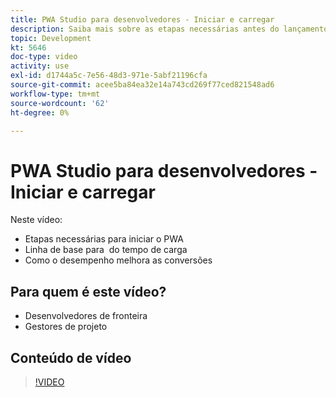 ```yaml
---
title: PWA Studio para desenvolvedores - Iniciar e carregar
description: Saiba mais sobre as etapas necessárias antes do lançamento do PWA ​, a linha de base para ​ do tempo de carregamento e como o desempenho melhora as conversões.
topic: Development
kt: 5646
doc-type: video
activity: use
exl-id: d1744a5c-7e56-48d3-971e-5abf21196cfa
source-git-commit: acee5ba84ea32e14a743cd269f77ced821548ad6
workflow-type: tm+mt
source-wordcount: '62'
ht-degree: 0%

---
```


# PWA Studio para desenvolvedores - Iniciar e carregar

Neste vídeo:

- Etapas necessárias para iniciar o PWA &#x200B;
- Linha de base para &#x200B; do tempo de carga
- Como o desempenho melhora as conversões

## Para quem é este vídeo?

- Desenvolvedores de fronteira
- Gestores de projeto

## Conteúdo de vídeo

>[!VIDEO](https://video.tv.adobe.com/v/35717?quality=12&learn=on)
